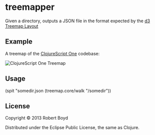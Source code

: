 # treemapper

Given a directory, outputs a JSON file in the format expected by the [d3
Treemap Layout](https://github.com/mbostock/d3/wiki/Treemap-Layout)

## Example

A treemap of the [ClojureScript
One](https://github.com/brentonashworth/one) codebase:

![ClojureScript One Treemap](https://raw.github.com/wiki/rboyd/treemapper/images/one-map.png)

## Usage

(spit "somedir.json (treemap.core/walk "/somedir"))




## License

Copyright © 2013 Robert Boyd

Distributed under the Eclipse Public License, the same as Clojure.
